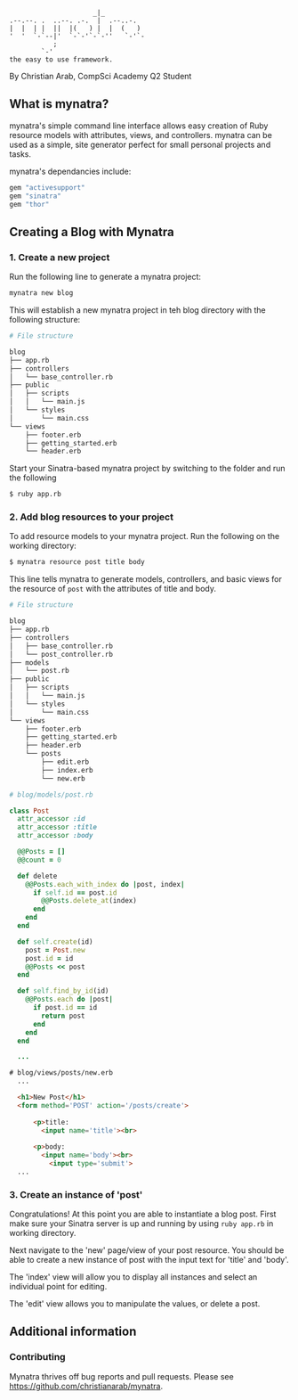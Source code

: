```        
                     _|_          
.--.--. .  ..--. .-.  |  .--..-.  
|  |  | |  ||  |(   ) |  |  (   ) 
'  '  `-`--|'  `-`-'`-`-''   `-'`-
           ;                      
        `-'       
the easy to use framework.              
```

By Christian Arab, CompSci Academy Q2 Student

## What is mynatra?

mynatra's simple command line interface allows easy creation of Ruby resource models with attributes, views, and controllers. 
mynatra can be used as a simple, site generator perfect for small personal projects and tasks. 

mynatra's dependancies include:

```ruby
gem "activesupport"
gem "sinatra"
gem "thor"
```

## Creating a Blog with Mynatra

### 1. Create a new project

Run the following line to generate a mynatra project:

```bash
mynatra new blog
```
This will establish a new mynatra project in teh blog directory with the following structure:

```bash
# File structure

blog
├── app.rb
├── controllers
│   └── base_controller.rb
├── public
│   ├── scripts
│   │   └── main.js
│   └── styles
│       └── main.css
└── views
    ├── footer.erb
    ├── getting_started.erb
    └── header.erb
```

Start your Sinatra-based mynatra project by switching to the folder and run the following  

```bash
$ ruby app.rb
```

### 2. Add blog resources to your project 

To add resource models to your mynatra project. 
Run the following on the working directory:

```bash
$ mynatra resource post title body
```

This line tells mynatra to generate models, controllers, and basic views for the resource of `post` with the attributes of title and body.

```bash
# File structure

blog
├── app.rb
├── controllers
│   ├── base_controller.rb
│   └── post_controller.rb
├── models
│   └── post.rb 
├── public
│   ├── scripts
│   │   └── main.js
│   └── styles
│       └── main.css
└── views
    ├── footer.erb
    ├── getting_started.erb
    ├── header.erb
    └── posts
        ├── edit.erb
        ├── index.erb
        └── new.erb
```
```ruby
# blog/models/post.rb

class Post
  attr_accessor :id
  attr_accessor :title
  attr_accessor :body

  @@Posts = []
  @@count = 0

  def delete
    @@Posts.each_with_index do |post, index|
      if self.id == post.id
        @@Posts.delete_at(index)
      end
    end
  end

  def self.create(id)
    post = Post.new
    post.id = id
    @@Posts << post
  end

  def self.find_by_id(id)
    @@Posts.each do |post|
      if post.id == id
        return post
      end
    end
  end

  ...
```
```html
# blog/views/posts/new.erb 
  ...

  <h1>New Post</h1>
  <form method='POST' action='/posts/create'>
  
      <p>title:
        <input name='title'><br>
  
      <p>body:
        <input name='body'><br>
          <input type='submit'>
  ...
```
### 3. Create an instance of 'post'

Congratulations! At this point you are able to instantiate a blog post. First make sure your Sinatra server is up and running by using `ruby app.rb` in working directory.

Next navigate to the 'new' page/view of your post resource. You should be able to create a new instance of post with the input text for 'title' and 'body'.

The 'index' view will allow you to display all instances and select an individual point for editing.

The 'edit' view allows you to manipulate the values, or delete a post.

## Additional information

###  Contributing

Mynatra thrives off bug reports and pull requests.
Please see https://github.com/christianarab/mynatra.
